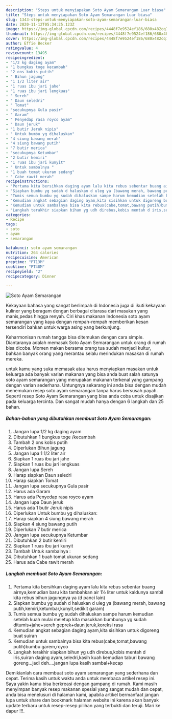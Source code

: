 ```yaml
---
description: "Steps untuk menyiapakan Soto Ayam Semarangan Luar biasa"
title: "Steps untuk menyiapakan Soto Ayam Semarangan Luar biasa"
slug: 1343-steps-untuk-menyiapakan-soto-ayam-semarangan-luar-biasa
date: 2020-11-12T05:34:25.123Z
image: https://img-global.cpcdn.com/recipes/4448f7e9524ef186/680x482cq70/soto-ayam-semarangan-foto-resep-utama.jpg
thumbnail: https://img-global.cpcdn.com/recipes/4448f7e9524ef186/680x482cq70/soto-ayam-semarangan-foto-resep-utama.jpg
cover: https://img-global.cpcdn.com/recipes/4448f7e9524ef186/680x482cq70/soto-ayam-semarangan-foto-resep-utama.jpg
author: Effie Becker
ratingvalue: 4
reviewcount: 13495
recipeingredient:
- "1/2 kg daging ayam"
- "1 bungkus toge kecambah"
- "2 ons kobis putih"
- " Bihun jagung"
- "1 1/2 liter air"
- "1 ruas ibu jari jahe"
- "1 ruas ibu jari lengkuas"
- " Sereh"
- " Daun seledri"
- " Tomat"
- "secukupnya Gula pasir"
- " Garam"
- " Penyedap rasa royco ayam"
- " Daun jeruk"
- "1 butir Jeruk nipis"
- " Untuk bumbu yg dihaluskan"
- "4 siung bawang merah"
- "4 siung bawang putih"
- "7 butir merica"
- "secukupnya Ketumbar"
- "2 butir kemiri"
- "1 ruas ibu jari kunyit"
- " Untuk sambalnya "
- "1 buah tomat ukuran sedang"
- " Cabe rawit merah"
recipeinstructions:
- "Pertama kita bersihkan daging ayam lalu kita rebus sebentar buang airnya,kemudian baru kita tambahkan air 1½ liter untuk kaldunya sambil kita rebus bihun jagungnya ya (d panci lain)"
- "Siapkan bumbu yg sudah d haluskan d uleg ya (bawang merah, bawang putih,kemiri,ketumbar,kunyit,sedikit garam)"
- "Tumis semua bumbu yg sudah dihaluskan sampe harum kemudian setelah kuah mulai meletup kita masukkan bumbunya yg sudah ditumis+jahe+sereh geprek+daun jeruk,koreksi rasa"
- "Kemudian angkat sebagian daging ayam,kita sisihkan untuk digoreng buat suiran"
- "Kemudian untuk sambalnya bisa kita rebus(cabe,tomat,bawang putih)bumbu garem,royco"
- "Langkah terakhir siapkan bihun yg udh direbus,kobis mentah d iris,suiran daging ayam,seledri,kasih kuah kemudian taburi bawang goreng...jadi deh....jangan lupa kasih sambal+kecap"
categories:
- Recipe
tags:
- soto
- ayam
- semarangan

katakunci: soto ayam semarangan 
nutrition: 264 calories
recipecuisine: American
preptime: "PT13M"
cooktime: "PT48M"
recipeyield: "2"
recipecategory: Dinner

---
```



![Soto Ayam Semarangan](https://img-global.cpcdn.com/recipes/4448f7e9524ef186/680x482cq70/soto-ayam-semarangan-foto-resep-utama.jpg)

Kekayaan bahasa yang sangat berlimpah di Indonesia juga di ikuti kekayaan kuliner yang beragam dengan berbagai citarasa dari masakan yang manis,pedas hingga renyah. Ciri khas makanan Indonesia soto ayam semarangan yang kaya dengan rempah-rempah memberikan kesan tersendiri bahkan untuk warga asing yang berkunjung.


Keharmonisan rumah tangga bisa ditemukan dengan cara simple. Diantaranya adalah memasak Soto Ayam Semarangan untuk orang di rumah bisa dicoba. Momen makan bersama orang tua sudah menjadi kultur, bahkan banyak orang yang merantau selalu merindukan masakan di rumah mereka.



untuk kamu yang suka memasak atau harus menyiapkan masakan untuk keluarga ada banyak varian makanan yang bisa anda buat salah satunya soto ayam semarangan yang merupakan makanan terkenal yang gampang dengan varian sederhana. Untungnya sekarang ini anda bisa dengan mudah menemukan resep soto ayam semarangan tanpa harus bersusah payah.
Seperti resep Soto Ayam Semarangan yang bisa anda coba untuk disajikan pada keluarga tercinta. Dan sangat mudah hanya dengan 6 langkah dan 25 bahan.


<!--inarticleads1-->

##### Bahan-bahan yang dibutuhkan membuat Soto Ayam Semarangan:

1. Jangan lupa 1/2 kg daging ayam
1. Dibutuhkan 1 bungkus toge /kecambah
1. Tambah 2 ons kobis putih
1. Diperlukan  Bihun jagung
1. Jangan lupa 1 1/2 liter air
1. Siapkan 1 ruas ibu jari jahe
1. Siapkan 1 ruas ibu jari lengkuas
1. Jangan lupa  Sereh
1. Harap siapkan  Daun seledri
1. Harap siapkan  Tomat
1. Jangan lupa secukupnya Gula pasir
1. Harus ada  Garam
1. Harus ada  Penyedap rasa royco ayam
1. Jangan lupa  Daun jeruk
1. Harus ada 1 butir Jeruk nipis
1. Diperlukan  Untuk bumbu yg dihaluskan:
1. Harap siapkan 4 siung bawang merah
1. Siapkan 4 siung bawang putih
1. Diperlukan 7 butir merica
1. Jangan lupa secukupnya Ketumbar
1. Dibutuhkan 2 butir kemiri
1. Siapkan 1 ruas ibu jari kunyit
1. Tambah  Untuk sambalnya :
1. Dibutuhkan 1 buah tomat ukuran sedang
1. Harus ada  Cabe rawit merah




<!--inarticleads2-->

##### Langkah membuat  Soto Ayam Semarangan:

1. Pertama kita bersihkan daging ayam lalu kita rebus sebentar buang airnya,kemudian baru kita tambahkan air 1½ liter untuk kaldunya sambil kita rebus bihun jagungnya ya (d panci lain)
1. Siapkan bumbu yg sudah d haluskan d uleg ya (bawang merah, bawang putih,kemiri,ketumbar,kunyit,sedikit garam)
1. Tumis semua bumbu yg sudah dihaluskan sampe harum kemudian setelah kuah mulai meletup kita masukkan bumbunya yg sudah ditumis+jahe+sereh geprek+daun jeruk,koreksi rasa
1. Kemudian angkat sebagian daging ayam,kita sisihkan untuk digoreng buat suiran
1. Kemudian untuk sambalnya bisa kita rebus(cabe,tomat,bawang putih)bumbu garem,royco
1. Langkah terakhir siapkan bihun yg udh direbus,kobis mentah d iris,suiran daging ayam,seledri,kasih kuah kemudian taburi bawang goreng...jadi deh....jangan lupa kasih sambal+kecap




Demikianlah cara membuat soto ayam semarangan yang sederhana dan cepat. Terima kasih untuk waktu anda untuk membaca artikel resep ini. Saya yakin kamu bisa berkreasi dengan gampang di rumah. Kami masih menyimpan banyak resep makanan spesial yang sangat mudah dan cepat, anda bisa menelusuri di halaman kami, apabila artikel bermanfaat jangan lupa untuk share dan bookmark halaman website ini karena akan banyak update terbaru untuk resep-resep pilihan yang terbukti dan teruji. Mari ke dapur !!!. 
